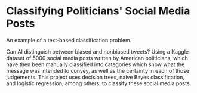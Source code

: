 # Classifying Politicians' Social Media Posts

An example of a text-based classification problem.

Can AI distinguish between biased and nonbiased tweets? Using a Kaggle dataset of 5000 social media posts written by American politicians, which have then been manually classified into categories which show what the message was intended to convey, as well as the certainty in each of those judgements. This project uses decision trees, naive Bayes classification, and logistic regression, among others, to classify these social media posts. 
